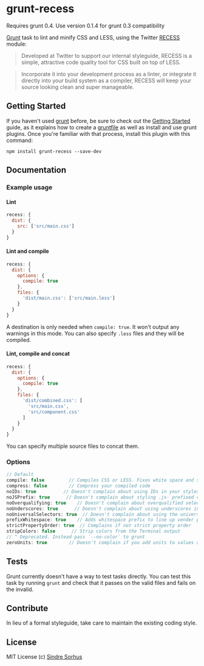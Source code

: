 # grunt-recess

Requires grunt 0.4. Use version 0.1.4 for grunt 0.3 compatibility

[Grunt][grunt] task to lint and minify CSS and LESS, using the Twitter [RECESS][recess] module:

> Developed at Twitter to support our internal styleguide, RECESS is a simple, attractive code quality tool for CSS built on top of LESS.

> Incorporate it into your development process as a linter, or integrate it directly into your build system as a compiler, RECESS will keep your source looking clean and super manageable.


## Getting Started

If you haven't used [grunt][] before, be sure to check out the [Getting Started][] guide, as it explains how to create a [gruntfile][Getting Started] as well as install and use grunt plugins. Once you're familiar with that process, install this plugin with this command:

```shell
npm install grunt-recess --save-dev
```

[grunt]: http://gruntjs.com
[Getting Started]: https://github.com/gruntjs/grunt/wiki/Getting-started


## Documentation


### Example usage


#### Lint

```javascript
recess: {
  dist: {
    src: ['src/main.css']
  }
}
```


#### Lint and compile

```javascript
recess: {
  dist: {
    options: {
      compile: true
    },
    files: {
      'dist/main.css': ['src/main.less']
    }
  }
}
```

A destination is only needed when `compile: true`. It won't output any warnings in this mode.
You can also specify `.less` files and they will be compiled.


#### Lint, compile and concat

```javascript
recess: {
  dist: {
    options: {
      compile: true
    },
    files: {
      'dist/combined.css': [
        'src/main.css',
        'src/component.css'
      ]
    }
  }
}
```

You can specify multiple source files to concat them.


### Options

```javascript
// Default
compile: false         // Compiles CSS or LESS. Fixes white space and sort order.
compress: false        // Compress your compiled code
noIDs: true          // Doesn't complain about using IDs in your stylesheets
noJSPrefix: true      // Doesn't complain about styling .js- prefixed classnames
noOverqualifying: true    // Doesn't complain about overqualified selectors (ie: div#foo.bar)
noUnderscores: true      // Doesn't complain about using underscores in your class names
noUniversalSelectors: true  // Doesn't complain about using the universal * selector
prefixWhitespace: true    // Adds whitespace prefix to line up vender prefixed properties
strictPropertyOrder: true  // Complains if not strict property order
stripColors: false      // Strip colors from the Terminal output
// ^ Deprecated. Instead pass `--no-color` to grunt
zeroUnits: true        // Doesn't complain if you add units to values of 0
```


## Tests

Grunt currently doesn't have a way to test tasks directly. You can test this task by running `grunt` and check that it passes on the valid files and fails on the invalid.


## Contribute

In lieu of a formal styleguide, take care to maintain the existing coding style.


## License

MIT License
(c) [Sindre Sorhus](http://sindresorhus.com)


[recess]: https://github.com/twitter/recess

